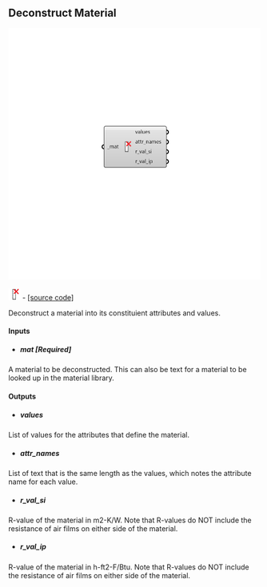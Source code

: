 ## Deconstruct Material

![](../../images/components/Deconstruct_Material.png)

![](../../images/icons/Deconstruct_Material.png) - [[source code]](https://github.com/ladybug-tools/honeybee-grasshopper-energy/blob/master/honeybee_grasshopper_energy/src//HB%20Deconstruct%20Material.py)


Deconstruct a material into its constituient attributes and values. 



#### Inputs
* ##### mat [Required]
A material to be deconstructed. This can also be text for a material to be looked up in the material library. 

#### Outputs
* ##### values
List of values for the attributes that define the material. 
* ##### attr_names
List of text that is the same length as the values, which notes the attribute name for each value. 
* ##### r_val_si
R-value of the material in m2-K/W. Note that R-values do NOT include the resistance of air films on either side of the material. 
* ##### r_val_ip
R-value of the material in h-ft2-F/Btu. Note that R-values do NOT include the resistance of air films on either side of the material. 